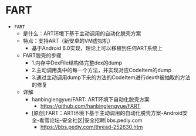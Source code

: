# FART

* `FART`
  * 是什么：ART环境下基于主动调用的自动化脱壳方案
  * 特点：支持ART（新安卓的VM虚拟机）
    * 基于Android 6.0实现，理论上可以移植到任何ART系统上
  * FART脱壳的步骤
    * 1.内存中DexFile结构体完整dex的dump
    * 2.主动调用类中的每一个方法，并实现对应CodeItem的dump
    * 3.通过主动调用dump下来的方法的CodeItem进行dex中被抽取的方法的修复
  * 详解
    * hanbinglengyue/FART: ART环境下自动化脱壳方案
      * https://github.com/hanbinglengyue/FART
    * [原创]FART：ART环境下基于主动调用的自动化脱壳方案-Android安全-看雪论坛-安全社区|安全招聘|bbs.pediy.com
      * https://bbs.pediy.com/thread-252630.htm

